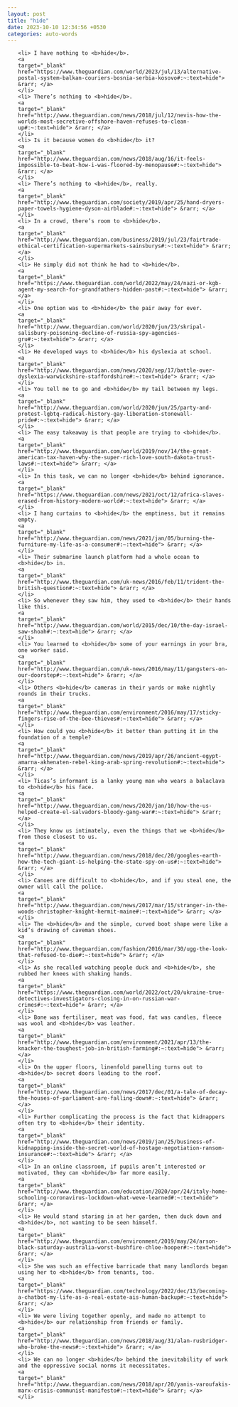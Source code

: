 ```yaml
---
layout: post
title: "hide"
date: 2023-10-10 12:34:56 +0530
categories: auto-words
---
```

<ol>

    <li> I have nothing to <b>hide</b>.
    <a 
    target="_blank" 
    href="https://www.theguardian.com/world/2023/jul/13/alternative-postal-system-balkan-couriers-bosnia-serbia-kosovo#:~:text=hide"> &rarr; </a>
    </li>
    <li> There’s nothing to <b>hide</b>.
    <a 
    target="_blank" 
    href="http://www.theguardian.com/news/2018/jul/12/nevis-how-the-worlds-most-secretive-offshore-haven-refuses-to-clean-up#:~:text=hide"> &rarr; </a>
    </li>
    <li> Is it because women do <b>hide</b> it?
    <a 
    target="_blank" 
    href="http://www.theguardian.com/news/2018/aug/16/it-feels-impossible-to-beat-how-i-was-floored-by-menopause#:~:text=hide"> &rarr; </a>
    </li>
    <li> There’s nothing to <b>hide</b>, really.
    <a 
    target="_blank" 
    href="http://www.theguardian.com/society/2019/apr/25/hand-dryers-paper-towels-hygiene-dyson-airblade#:~:text=hide"> &rarr; </a>
    </li>
    <li> In a crowd, there’s room to <b>hide</b>.
    <a 
    target="_blank" 
    href="http://www.theguardian.com/business/2019/jul/23/fairtrade-ethical-certification-supermarkets-sainsburys#:~:text=hide"> &rarr; </a>
    </li>
    <li> He simply did not think he had to <b>hide</b>.
    <a 
    target="_blank" 
    href="https://www.theguardian.com/world/2022/may/24/nazi-or-kgb-agent-my-search-for-grandfathers-hidden-past#:~:text=hide"> &rarr; </a>
    </li>
    <li> One option was to <b>hide</b> the pair away for ever.
    <a 
    target="_blank" 
    href="http://www.theguardian.com/world/2020/jun/23/skripal-salisbury-poisoning-decline-of-russia-spy-agencies-gru#:~:text=hide"> &rarr; </a>
    </li>
    <li> He developed ways to <b>hide</b> his dyslexia at school.
    <a 
    target="_blank" 
    href="http://www.theguardian.com/news/2020/sep/17/battle-over-dyslexia-warwickshire-staffordshire#:~:text=hide"> &rarr; </a>
    </li>
    <li> You tell me to go and <b>hide</b> my tail between my legs.
    <a 
    target="_blank" 
    href="http://www.theguardian.com/world/2020/jun/25/party-and-protest-lgbtq-radical-history-gay-liberation-stonewall-pride#:~:text=hide"> &rarr; </a>
    </li>
    <li> The easy takeaway is that people are trying to <b>hide</b>.
    <a 
    target="_blank" 
    href="http://www.theguardian.com/world/2019/nov/14/the-great-american-tax-haven-why-the-super-rich-love-south-dakota-trust-laws#:~:text=hide"> &rarr; </a>
    </li>
    <li> In this task, we can no longer <b>hide</b> behind ignorance.
    <a 
    target="_blank" 
    href="https://www.theguardian.com/news/2021/oct/12/africa-slaves-erased-from-history-modern-world#:~:text=hide"> &rarr; </a>
    </li>
    <li> I hang curtains to <b>hide</b> the emptiness, but it remains empty.
    <a 
    target="_blank" 
    href="http://www.theguardian.com/news/2021/jan/05/burning-the-furniture-my-life-as-a-consumer#:~:text=hide"> &rarr; </a>
    </li>
    <li> Their submarine launch platform had a whole ocean to <b>hide</b> in.
    <a 
    target="_blank" 
    href="http://www.theguardian.com/uk-news/2016/feb/11/trident-the-british-question#:~:text=hide"> &rarr; </a>
    </li>
    <li> So whenever they saw him, they used to <b>hide</b> their hands like this.
    <a 
    target="_blank" 
    href="http://www.theguardian.com/world/2015/dec/10/the-day-israel-saw-shoah#:~:text=hide"> &rarr; </a>
    </li>
    <li> You learned to <b>hide</b> some of your earnings in your bra, one worker said.
    <a 
    target="_blank" 
    href="http://www.theguardian.com/uk-news/2016/may/11/gangsters-on-our-doorstep#:~:text=hide"> &rarr; </a>
    </li>
    <li> Others <b>hide</b> cameras in their yards or make nightly rounds in their trucks.
    <a 
    target="_blank" 
    href="http://www.theguardian.com/environment/2016/may/17/sticky-fingers-rise-of-the-bee-thieves#:~:text=hide"> &rarr; </a>
    </li>
    <li> How could you <b>hide</b> it better than putting it in the foundation of a temple?
    <a 
    target="_blank" 
    href="http://www.theguardian.com/news/2019/apr/26/ancient-egypt-amarna-akhenaten-rebel-king-arab-spring-revolution#:~:text=hide"> &rarr; </a>
    </li>
    <li> Ticas’s informant is a lanky young man who wears a balaclava to <b>hide</b> his face.
    <a 
    target="_blank" 
    href="http://www.theguardian.com/news/2020/jan/10/how-the-us-helped-create-el-salvadors-bloody-gang-war#:~:text=hide"> &rarr; </a>
    </li>
    <li> They know us intimately, even the things that we <b>hide</b> from those closest to us.
    <a 
    target="_blank" 
    href="http://www.theguardian.com/news/2018/dec/20/googles-earth-how-the-tech-giant-is-helping-the-state-spy-on-us#:~:text=hide"> &rarr; </a>
    </li>
    <li> Canoes are difficult to <b>hide</b>, and if you steal one, the owner will call the police.
    <a 
    target="_blank" 
    href="http://www.theguardian.com/news/2017/mar/15/stranger-in-the-woods-christopher-knight-hermit-maine#:~:text=hide"> &rarr; </a>
    </li>
    <li> The <b>hide</b> and the simple, curved boot shape were like a kid’s drawing of caveman shoes.
    <a 
    target="_blank" 
    href="http://www.theguardian.com/fashion/2016/mar/30/ugg-the-look-that-refused-to-die#:~:text=hide"> &rarr; </a>
    </li>
    <li> As she recalled watching people duck and <b>hide</b>, she rubbed her knees with shaking hands.
    <a 
    target="_blank" 
    href="https://www.theguardian.com/world/2022/oct/20/ukraine-true-detectives-investigators-closing-in-on-russian-war-crimes#:~:text=hide"> &rarr; </a>
    </li>
    <li> Bone was fertiliser, meat was food, fat was candles, fleece was wool and <b>hide</b> was leather.
    <a 
    target="_blank" 
    href="http://www.theguardian.com/environment/2021/apr/13/the-knacker-the-toughest-job-in-british-farming#:~:text=hide"> &rarr; </a>
    </li>
    <li> On the upper floors, linenfold panelling turns out to <b>hide</b> secret doors leading to the roof.
    <a 
    target="_blank" 
    href="http://www.theguardian.com/news/2017/dec/01/a-tale-of-decay-the-houses-of-parliament-are-falling-down#:~:text=hide"> &rarr; </a>
    </li>
    <li> Further complicating the process is the fact that kidnappers often try to <b>hide</b> their identity.
    <a 
    target="_blank" 
    href="http://www.theguardian.com/news/2019/jan/25/business-of-kidnapping-inside-the-secret-world-of-hostage-negotiation-ransom-insurance#:~:text=hide"> &rarr; </a>
    </li>
    <li> In an online classroom, if pupils aren’t interested or motivated, they can <b>hide</b> far more easily.
    <a 
    target="_blank" 
    href="http://www.theguardian.com/education/2020/apr/24/italy-home-schooling-coronavirus-lockdown-what-weve-learned#:~:text=hide"> &rarr; </a>
    </li>
    <li> He would stand staring in at her garden, then duck down and <b>hide</b>, not wanting to be seen himself.
    <a 
    target="_blank" 
    href="http://www.theguardian.com/environment/2019/may/24/arson-black-saturday-australia-worst-bushfire-chloe-hooper#:~:text=hide"> &rarr; </a>
    </li>
    <li> She was such an effective barricade that many landlords began using her to <b>hide</b> from tenants, too.
    <a 
    target="_blank" 
    href="https://www.theguardian.com/technology/2022/dec/13/becoming-a-chatbot-my-life-as-a-real-estate-ais-human-backup#:~:text=hide"> &rarr; </a>
    </li>
    <li> We were living together openly, and made no attempt to <b>hide</b> our relationship from friends or family.
    <a 
    target="_blank" 
    href="http://www.theguardian.com/news/2018/aug/31/alan-rusbridger-who-broke-the-news#:~:text=hide"> &rarr; </a>
    </li>
    <li> We can no longer <b>hide</b> behind the inevitability of work and the oppressive social norms it necessitates.
    <a 
    target="_blank" 
    href="http://www.theguardian.com/news/2018/apr/20/yanis-varoufakis-marx-crisis-communist-manifesto#:~:text=hide"> &rarr; </a>
    </li>